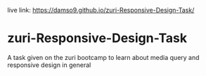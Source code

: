
live link: https://damso9.github.io/zuri-Responsive-Design-Task/
# zuri-Responsive-Design-Task
A task given on the zuri bootcamp to learn about media query and responsive design in general
